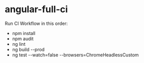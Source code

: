 # angular-full-ci

Run CI Workflow in this order:
- npm install
- npm audit
- ng lint
- ng build --prod
- ng test --watch=false --browsers=ChromeHeadlessCustom


